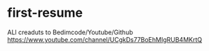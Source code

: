 # first-resume
ALl creaduts to Bedimcode/Youtube/Github
https://www.youtube.com/channel/UCgkDs77BoEhMIgRUB4MKrtQ
